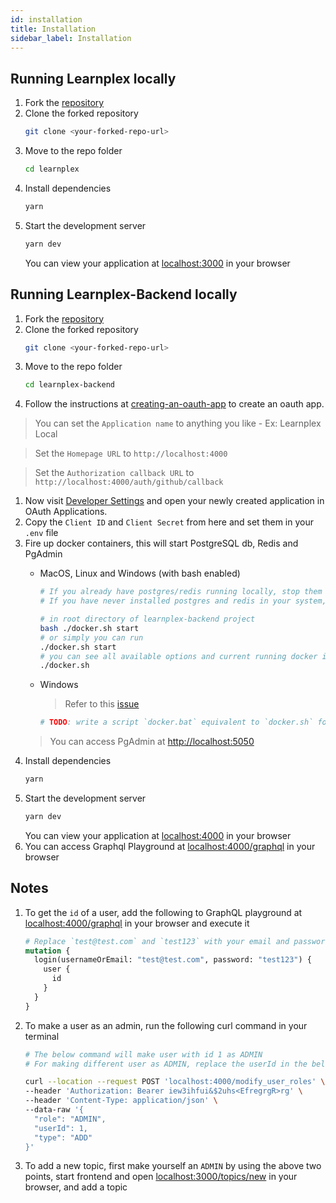 ```yaml
---
id: installation
title: Installation
sidebar_label: Installation
---
```


## Running Learnplex locally

1. Fork the [repository](https://github.com/coderplex/learnplex)
1. Clone the forked repository
   ```sh
   git clone <your-forked-repo-url>
   ```
1. Move to the repo folder
   ```sh
   cd learnplex
   ```
1. Install dependencies
   ```sh
   yarn
   ```
1. Start the development server
   ```sh
   yarn dev
   ```
   You can view your application at [localhost:3000](http://localhost:3000) in your browser

## Running Learnplex-Backend locally

1. Fork the [repository](https://github.com/coderplex/learnplex-backend)
1. Clone the forked repository
   ```sh
   git clone <your-forked-repo-url>
   ```
1. Move to the repo folder
   ```sh
   cd learnplex-backend
   ```
1. Follow the instructions at [creating-an-oauth-app](https://developer.github.com/apps/building-oauth-apps/creating-an-oauth-app/) to create an oauth app.
  > You can set the `Application name` to anything you like - Ex: Learnplex Local
   
   > Set the `Homepage URL` to `http://localhost:4000`

   > Set the `Authorization callback URL` to `http://localhost:4000/auth/github/callback`
1. Now visit [Developer Settings](https://github.com/settings/developers) and open your newly created application in OAuth Applications.
1. Copy the `Client ID` and `Client Secret` from here and set them in your `.env` file
1. Fire up docker containers, this will start PostgreSQL db, Redis and PgAdmin
   - MacOS, Linux and Windows (with bash enabled)
     ```sh
     # If you already have postgres/redis running locally, stop them before running the below commands
     # If you have never installed postgres and redis in your system, you can run the below commands directly.
     
     # in root directory of learnplex-backend project
     bash ./docker.sh start
     # or simply you can run
     ./docker.sh start
     # you can see all available options and current running docker images by running
     ./docker.sh
     ```
   - Windows

     > Refer to this [issue](https://github.com/coderplex/learnplex-backend/issues/4)

     ```sh
     # TODO: write a script `docker.bat` equivalent to `docker.sh` for Windows
     ```
   > You can access PgAdmin at [http://localhost:5050](http://localhost:5050)
1. Install dependencies
   ```sh
   yarn
   ```
1. Start the development server
   ```sh
   yarn dev
   ```
   You can view your application at [localhost:4000](http://localhost:4000) in your browser
1. You can access Graphql Playground at [localhost:4000/graphql](http://localhost:4000/graphql) in your browser


## Notes
1. To get the `id` of a user, add the following to GraphQL playground at [localhost:4000/graphql](http://localhost:4000/graphql) 
in your browser and execute it
    ```graphql
    # Replace `test@test.com` and `test123` with your email and password
    mutation {
      login(usernameOrEmail: "test@test.com", password: "test123") {
        user {
          id
        }
      }
    }
    ```
1. To make a user as an admin, run the following curl command in your terminal
    ```sh
    # The below command will make user with id 1 as ADMIN
    # For making different user as ADMIN, replace the userId in the below command
    
    curl --location --request POST 'localhost:4000/modify_user_roles' \
    --header 'Authorization: Bearer iew3ihfui&$2uhs<EfregrgR>rg' \
    --header 'Content-Type: application/json' \
    --data-raw '{
      "role": "ADMIN",
      "userId": 1,
      "type": "ADD"
    }'
    ```
1. To add a new topic, first make yourself an `ADMIN` by using the above two points, start frontend
and open [localhost:3000/topics/new](http://localhost:3000/topics/new) in your browser, and add a topic
